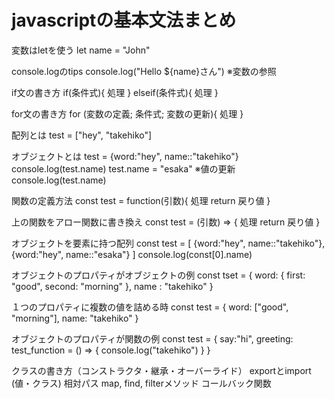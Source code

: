 # javascriptの基本文法まとめ

変数はletを使う
let name = "John"

console.logのtips
console.log("Hello ${name}さん") ※変数の参照

if文の書き方
if(条件式){
     処理
} elseif(条件式){
    処理
}

for文の書き方
for (変数の定義; 条件式; 変数の更新){
    処理
}

配列とは
test = ["hey", "takehiko"]

オブジェクトとは
test = {word:"hey", name::"takehiko"}
console.log(test.name)
test.name = "esaka" ※値の更新
console.log(test.name)

関数の定義方法
const test = function(引数){
    処理
return 戻り値
}

上の関数をアロー関数に書き換え
const test = (引数) => {
    処理
return 戻り値
}

オブジェクトを要素に持つ配列
const test = [
    {word:"hey", name::"takehiko"},
    {word:"hey", name::"esaka"}
]
console.log(const[0].name)

オブジェクトのプロパティがオブジェクトの例
const tset = {
    word: {
        first: "good",
        second: "morning"
    },
    name : "takehiko"
}

１つのプロパティに複数の値を詰める時
const test = {
    word: ["good", "morning"],
    name: "takehiko"
}

オブジェクトのプロパティが関数の例
const test = {
    say:"hi",
    greeting: test_function = () => {
        console.log("takehiko")
    }
}

クラスの書き方（コンストラクタ・継承・オーバーライド）
exportとimport (値・クラス)
相対パス
map, find, filterメソッド
コールバック関数